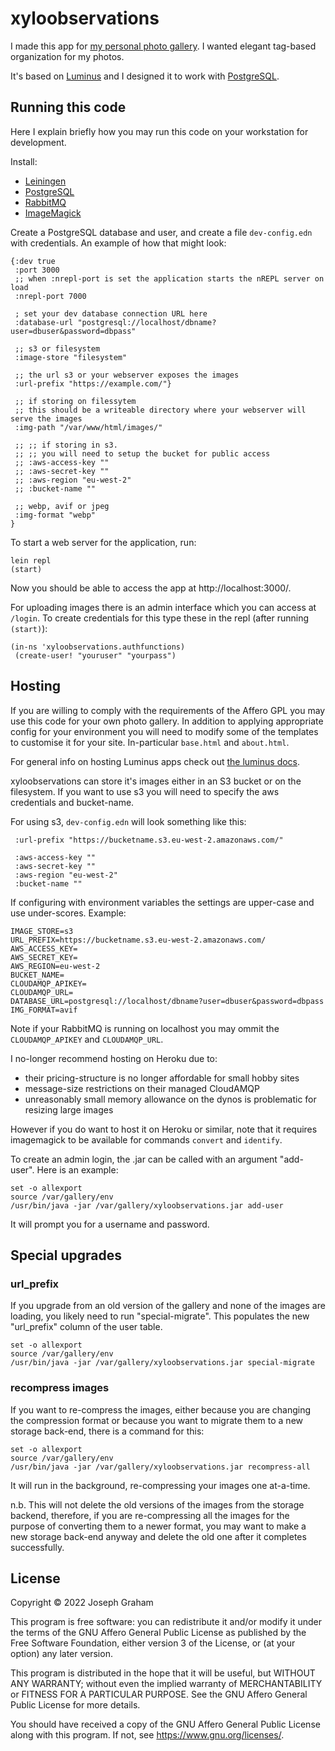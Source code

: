 # xyloobservations

I made this app for [my personal photo gallery](https://gallery.xylon.me.uk/). I wanted elegant tag-based organization for my photos.

It's based on [Luminus](https://luminusweb.com/) and I designed it to work with [PostgreSQL](https://www.postgresql.org/).

## Running this code

Here I explain briefly how you may run this code on your workstation for development.

Install:
- [Leiningen](https://codeberg.org/leiningen/leiningen)
- [PostgreSQL](https://medium.com/coding-blocks/creating-user-database-and-adding-access-on-postgresql-8bfcd2f4a91e)
- [RabbitMQ](https://www.rabbitmq.com/download.html)
- [ImageMagick](https://imagemagick.org/script/download.php)

Create a PostgreSQL database and user, and create a file `dev-config.edn` with credentials. An example of how that might look:
```
{:dev true
 :port 3000
 ;; when :nrepl-port is set the application starts the nREPL server on load
 :nrepl-port 7000
 
 ; set your dev database connection URL here
 :database-url "postgresql://localhost/dbname?user=dbuser&password=dbpass"

 ;; s3 or filesystem
 :image-store "filesystem"

 ;; the url s3 or your webserver exposes the images
 :url-prefix "https://example.com/"}

 ;; if storing on filessytem
 ;; this should be a writeable directory where your webserver will serve the images
 :img-path "/var/www/html/images/"

 ;; ;; if storing in s3.
 ;; ;; you will need to setup the bucket for public access
 ;; :aws-access-key ""
 ;; :aws-secret-key ""
 ;; :aws-region "eu-west-2"
 ;; :bucket-name ""

 ;; webp, avif or jpeg
 :img-format "webp"
}
```

To start a web server for the application, run:
```
lein repl
(start)
```

Now you should be able to access the app at http://localhost:3000/.

For uploading images there is an admin interface which you can access at `/login`. To create credentials for this type these in the repl (after running `(start)`):
```
(in-ns 'xyloobservations.authfunctions)
 (create-user! "youruser" "yourpass")
```

## Hosting

If you are willing to comply with the requirements of the Affero GPL you may use this code for your own photo gallery. In addition to applying appropriate config for your environment you will need to modify some of the templates to customise it for your site. In-particular `base.html` and `about.html`.

For general info on hosting Luminus apps check out [the luminus docs](https://luminusweb.com/docs/deployment.html).

xyloobservations can store it's images either in an S3 bucket or on the filesystem. If you want to use s3 you will need to specify the aws credentials and bucket-name.

For using s3, `dev-config.edn` will look something like this:
```
 :url-prefix "https://bucketname.s3.eu-west-2.amazonaws.com/"

 :aws-access-key ""
 :aws-secret-key ""
 :aws-region "eu-west-2"
 :bucket-name ""
```

If configuring with environment variables the settings are upper-case and use under-scores. Example:
```
IMAGE_STORE=s3
URL_PREFIX=https://bucketname.s3.eu-west-2.amazonaws.com/
AWS_ACCESS_KEY=
AWS_SECRET_KEY=
AWS_REGION=eu-west-2
BUCKET_NAME=
CLOUDAMQP_APIKEY=
CLOUDAMQP_URL=
DATABASE_URL=postgresql://localhost/dbname?user=dbuser&password=dbpass
IMG_FORMAT=avif
```

Note if your RabbitMQ is running on localhost you may ommit the `CLOUDAMQP_APIKEY` and `CLOUDAMQP_URL`.

I no-longer recommend hosting on Heroku due to:
- their pricing-structure is no longer affordable for small hobby sites
- message-size restrictions on their managed CloudAMQP
- unreasonably small memory allowance on the dynos is problematic for resizing large images

However if you do want to host it on Heroku or similar, note that it requires imagemagick to be available for commands `convert` and `identify`.

To create an admin login, the .jar can be called with an argument "add-user". Here is an example:
```
set -o allexport
source /var/gallery/env
/usr/bin/java -jar /var/gallery/xyloobservations.jar add-user
```

It will prompt you for a username and password.

## Special upgrades

### url_prefix

If you upgrade from an old version of the gallery and none of the images are loading,
you likely need to run "special-migrate". This populates the new "url_prefix" column
of the user table.
```
set -o allexport
source /var/gallery/env
/usr/bin/java -jar /var/gallery/xyloobservations.jar special-migrate
```

### recompress images

If you want to re-compress the images, either because you are changing the compression
format or because you want to migrate them to a new storage back-end, there is a
command for this:
```
set -o allexport
source /var/gallery/env
/usr/bin/java -jar /var/gallery/xyloobservations.jar recompress-all
```

It will run in the background, re-compressing your images one at-a-time.

n.b. This will not delete the old versions of the images from the storage backend,
therefore, if you are re-compressing all the images for the purpose of converting
them to a newer format, you may want to make a new storage back-end anyway and
delete the old one after it completes successfully.

## License

Copyright © 2022 Joseph Graham

This program is free software: you can redistribute it and/or modify it under the terms of the GNU Affero General Public License as published by the Free Software Foundation, either version 3 of the License, or (at your option) any later version.

This program is distributed in the hope that it will be useful, but WITHOUT ANY WARRANTY; without even the implied warranty of MERCHANTABILITY or FITNESS FOR A PARTICULAR PURPOSE. See the GNU Affero General Public License for more details.

You should have received a copy of the GNU Affero General Public License along with this program. If not, see <https://www.gnu.org/licenses/>.
